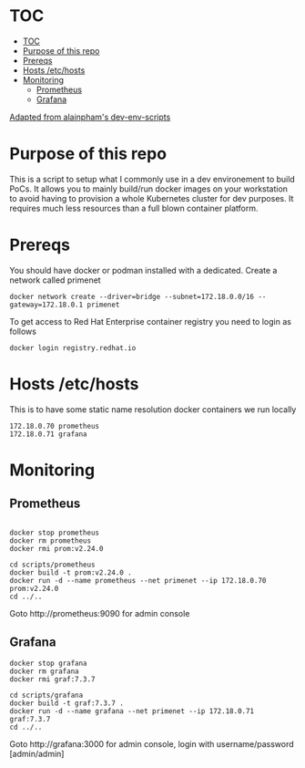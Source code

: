 

# TOC

- [TOC](#toc)
- [Purpose of this repo](#purpose-of-this-repo)
- [Prereqs](#prereqs)
- [Hosts /etc/hosts](#hosts-etchosts)
- [Monitoring](#monitoring)
  - [Prometheus](#prometheus)
  - [Grafana](#grafana)

[Adapted from alainpham's dev-env-scripts](https://github.com/alainpham/dev-env-scripts)

# Purpose of this repo

This is a script to setup what I commonly use in a dev environement to build PoCs. It allows you to mainly build/run docker images on your workstation to avoid having to provision a whole Kubernetes cluster for dev purposes. It requires much less resources than a full blown container platform.

# Prereqs

You should have docker or podman installed with a dedicated.
Create a network called primenet

```
docker network create --driver=bridge --subnet=172.18.0.0/16 --gateway=172.18.0.1 primenet 
```

To get access to Red Hat Enterprise container registry you need to login as follows

```
docker login registry.redhat.io
```

# Hosts /etc/hosts

This is to have some static name resolution docker containers we run locally

```
172.18.0.70 prometheus
172.18.0.71 grafana
```

# Monitoring

## Prometheus

```

docker stop prometheus
docker rm prometheus
docker rmi prom:v2.24.0 

cd scripts/prometheus
docker build -t prom:v2.24.0 .
docker run -d --name prometheus --net primenet --ip 172.18.0.70 prom:v2.24.0
cd ../..

```




Goto http://prometheus:9090 for admin console

## Grafana

```
docker stop grafana 
docker rm grafana
docker rmi graf:7.3.7

cd scripts/grafana
docker build -t graf:7.3.7 . 
docker run -d --name grafana --net primenet --ip 172.18.0.71 graf:7.3.7
cd ../..

```

Goto http://grafana:3000 for admin console, login with username/password [admin/admin]